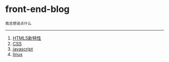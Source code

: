 # front-end-blog
`我总想说点什么`  

-------
1. [HTML5新特性](./doc/html5-new-feature.md)
2. [CSS](./css/css.md)
3. [javascript](./js/js.md)
4. [linux](./doc/cmd.md)
